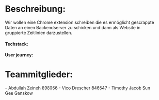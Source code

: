 <h1>Beschreibung:</h1>

Wir wollen eine Chrome extension schreiben die es ermöglicht gescrappte Daten an einen Backendserver zu schicken und dann als Website in gruppierte Zeitlinien darzustellen. 

<h4>Techstack:</h4>

<h4>User journey:</h4>


<h1>Teammitglieder:</h1>
- Abdullah Zeineh 898056
- Vico Drescher 846547
- Timothy Jacob Sun Gee Ganskow
